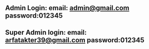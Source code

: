## Admin Login: email: admin@gmail.com password:012345
## Super Admin login: email: arfatakter39@gmail.com password:012345